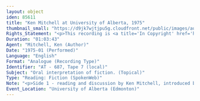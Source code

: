 ```yaml
---
layout: object
iden: 85611
title: "Ken Mitchell at University of Alberta, 1975"
thumbnail_small: "https://d9jk7wjtjpu5g.cloudfront.net/public/images/audio-default.png"
Rights_Statement: "<p>This recording is <a title='In Copyright' href='https://rightsstatements.org/page/InC/1.0/?language=en'>In Copyright</a> and is made available for non-commercial research and educational purposes, with permission from the rights holder(s). The University of Alberta wishes to hear from any copyright owner, or their representative, who believes that this recording has been used without authorization. Please contact <a title='erahelp@ualberta.ca' href='mailto:erahelp@ualberta.ca'>erahelp@ualberta.ca</a>. You may display/perform this material for non-commercial research or teaching purposes. For all other reproduction, performance or distribution uses, please contact the copyright holders</p>"
Duration: "01:03:43"
Agent: "Mitchell, Ken (Author)"
Date: "1975-01 (Performed)"
Language: "English"
Format: "Analogue (Recording Type)"
Identifier: "AT - 687, Tape 7 (local)"
Subject: "Oral interpretation of fiction. (Topical)"
Type: "Reading: Fiction (SpokenWeb)"
Note: "<p>Side 1 - reading and discussion by Ken Mitchell, introduced by R. Harrison, reads 'The Great Electrical Revolution'; Side 2 - cont'd, 'The Coming of Age,' 'The Village Idiots of Greece,' 'The Witch,' 'The Stolen ___'</p>"
Event_Location: "University of Alberta (Edmonton)"
---
```


